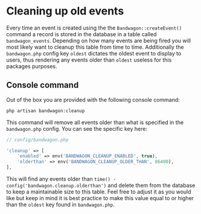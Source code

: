 # Cleaning up old events

Every time an event is created using the the `Bandwagon::createEvent()` command a record is stored in the database in a table called `bandwagon_events`. Depending on how many events are being fired you will most likely want to cleanup this table from time to time. Additionally the `bandwagon.php` config key `oldest` dictates the oldest event to display to users, thus rendering any events older than `oldest` useless for this packages purposes.

## Console command

Out of the box you are provided with the following console command:
```sh
php artisan bandwagon:cleanup
```
This command will remove all events older than what is specified in the `bandwagon.php` config. You can see the specific key here:
```php
// config/bandwagon.php

'cleanup' => [
    'enabled' => env('BANDWAGON_CLEANUP_ENABLED', true),
    'olderthan' => env('BANDWAGON_CLEANUP_OLDER_THAN', 86400),
],
```
This will find any events older than `time() - config('bandwagon.cleanup.olderthan')`
and delete them from the database to keep a maintainable size to this table. Feel free to adjust it as you would like but keep in mind it is best practice to make this value equal to or higher than the `oldest` key found in `bandwagon.php`.